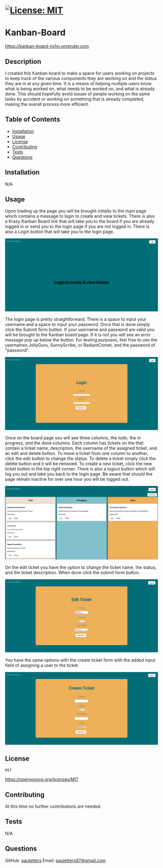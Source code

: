 # [![License: MIT](https://img.shields.io/badge/License-MIT-yellow.svg)](https://opensource.org/licenses/MIT)

# Kanban-Board

https://kanban-board-nyhn.onrender.com

## Description
I created this Kanban board to make a space for users working on projects to keep track of the various components they are working on and the status they are in at any given time. It is a means of helping multiple users know what is being worked on, what needs to be worked on, and what is already done. This should hopefully avoid issues of people working on the same tasks by accident or working on something that is already completed, making the overall process more efficient.

## Table of Contents
- [Installation](#installation)
- [Usage](#usage)
- [License](#license)
- [Contributing](#contributing)
- [Tests](#tests)
- [Questions](#questions)

## Installation
N/A

## Usage

Upon loading up the page you will be brought initially to the main page which contains a message to login to create and view tickets. There is also a Krazy Kanban Board link that will take you to the board if you are already logged in or send you to the login page if you are not logged in.  There is also a Login button that will take you to the login page.

![](./client/src/assets/loadpage-screenshot.jpg)

The login page is pretty straightforward. There is a space to input your username and a space to input your password. Once that is done simply click the Submit form button.  If your username and password are valid you will be brought to the Kanban board page. If it is not you will see an error message pop up below the button. For testing purposes, feel free to use the usernames JollyGuru, SunnyScribe, or RadiantComet, and the password of "password".

![](./client/src/assets/login-screenshot.jpg)

Once on the board page you will see three columns, the todo, the in progress, and the done columns. Each column has tickets on the that contain a ticket name, description, the username of the assigned ticket, and an edit and delete button. To move a ticket from one column to another, click the edit button to change the status. To delete a ticket simply click the delete button and it will be removed. To create a new ticket, click the new ticket button in the top right corner. There is also a logout button which will log you out and take you back to the login page. Be aware that should the page remain inactive for over one hour you will be logged out.

![](./client/src/assets/board-screenshot.jpg)

On the edit ticket you have the option to change the ticket name, the status, and the ticket description. When done click the submit form button.

![](./client/src/assets/edit-screenshot.jpg)

You have the same options with the create ticket form with the added input field of assigning a user to the ticket.

![](./client/src/assets/create-screenshot.jpg)

  ## License
    MIT
    
  https://opensource.org/licenses/MIT



## Contributing
At this time no further contributions are needed.

## Tests
N/A

## Questions
GitHub: [pauletters](https://github.com/pauletters)
Email: pauletters87@gmail.com
